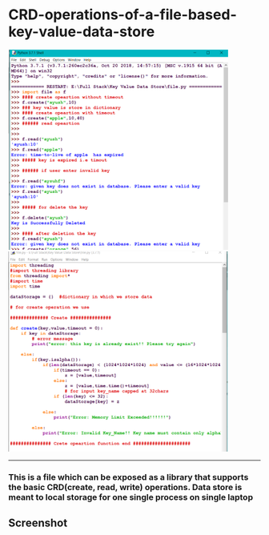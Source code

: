 # CRD-operations-of-a-file-based-key-value-data-store

<img alt="GIF" height= 400 src="https://github.com/Ayush32/CRD-KeyValueStore/blob/master/githubImages/Capture2.png" />
<img alt="GIF" height= 400 src="https://github.com/Ayush32/CRD-KeyValueStore/blob/master/githubImages/Capture1.png" />

 


---
### This is a file which can be exposed as a library that supports the basic CRD(create, read, write) operations. Data store is meant to local storage for one single process on single laptop

## Screenshot
